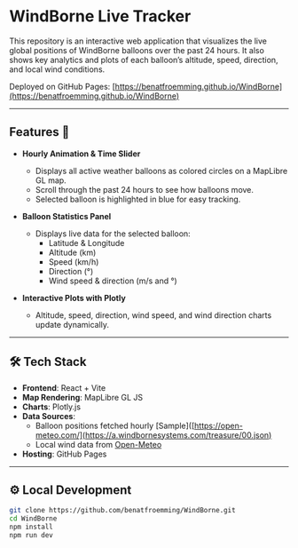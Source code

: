 # WindBorne Live Tracker

This repository is an interactive web application that visualizes the live global positions of WindBorne balloons over the past 24 hours. It also shows key analytics and plots of each balloon’s altitude, speed, direction, and local wind conditions.  

Deployed on GitHub Pages: [https://benatfroemming.github.io/WindBorne](https://benatfroemming.github.io/WindBorne)

---

## Features 🚀

- **Hourly Animation & Time Slider**
  - Displays all active weather balloons as colored circles on a MapLibre GL map.  
  - Scroll through the past 24 hours to see how balloons move.  
  - Selected balloon is highlighted in blue for easy tracking.  

- **Balloon Statistics Panel**  
  - Displays live data for the selected balloon:
    - Latitude & Longitude  
    - Altitude (km)  
    - Speed (km/h)  
    - Direction (°)  
    - Wind speed & direction (m/s and °)  

- **Interactive Plots with Plotly**  
  - Altitude, speed, direction, wind speed, and wind direction charts update dynamically.  

---

## 🛠️ Tech Stack

- **Frontend**: React + Vite  
- **Map Rendering**: MapLibre GL JS  
- **Charts**: Plotly.js  
- **Data Sources**:  
  - Balloon positions fetched hourly [Sample]([https://open-meteo.com/](https://a.windbornesystems.com/treasure/00.json)   
  - Local wind data from [Open-Meteo](https://open-meteo.com/)  
- **Hosting**: GitHub Pages  

---

## ⚙️ Local Development

```bash
git clone https://github.com/benatfroemming/WindBorne.git
cd WindBorne
npm install
npm run dev
